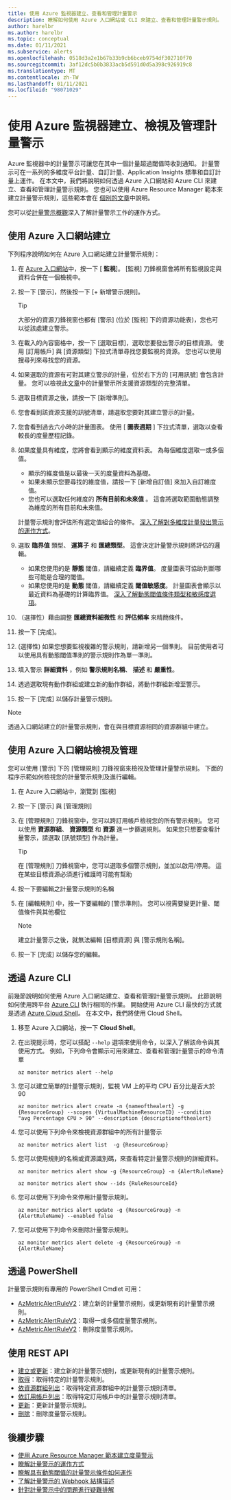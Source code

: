 ```yaml
---
title: 使用 Azure 監視器建立、查看和管理計量警示
description: 瞭解如何使用 Azure 入口網站或 CLI 來建立、查看和管理計量警示規則。
author: harelbr
ms.author: harelbr
ms.topic: conceptual
ms.date: 01/11/2021
ms.subservice: alerts
ms.openlocfilehash: 0518d3a2e1b67b33b9cb6bceb9754df302710f70
ms.sourcegitcommit: 3af12dc5b0b3833acb5d591d0d5a398c926919c8
ms.translationtype: MT
ms.contentlocale: zh-TW
ms.lasthandoff: 01/11/2021
ms.locfileid: "98071029"
---
```

# <a name="create-view-and-manage-metric-alerts-using-azure-monitor"></a>使用 Azure 監視器建立、檢視及管理計量警示

Azure 監視器中的計量警示可讓您在其中一個計量超過閾值時收到通知。 計量警示可在一系列的多維度平台計量、自訂計量、Application Insights 標準和自訂計量上運作。 在本文中，我們將說明如何透過 Azure 入口網站和 Azure CLI 來建立、查看和管理計量警示規則。 您也可以使用 Azure Resource Manager 範本來建立計量警示規則，這些範本會在 [個別的文章](alerts-metric-create-templates.md)中說明。

您可以從[計量警示概觀](alerts-metric-overview.md)深入了解計量警示工作的運作方式。

## <a name="create-with-azure-portal"></a>使用 Azure 入口網站建立

下列程序說明如何在 Azure 入口網站建立計量警示規則：

1. 在 [Azure 入口網站](https://portal.azure.com)中，按一下 [ **監視**]。 [監視] 刀鋒視窗會將所有監視設定與資料合併在一個檢視中。

2. 按一下 [警示]，然後按一下 [+ 新增警示規則]。

    > [!TIP]
    > 大部分的資源刀鋒視窗也都有 [警示] (位於 [監視] 下的資源功能表)，您也可以從該處建立警示。

3. 在載入的內容窗格中，按一下 [選取目標]，選取您要發出警示的目標資源。 使用 [訂用帳戶] 與 [資源類型] 下拉式清單尋找您要監視的資源。 您也可以使用搜尋列來尋找您的資源。

4. 如果選取的資源有可對其建立警示的計量，位於右下方的 [可用訊號] 會包含計量。 您可以檢視此[文章](./alerts-metric-near-real-time.md#metrics-and-dimensions-supported)中的計量警示所支援資源類型的完整清單。

5. 選取目標資源之後，請按一下 [新增準則]。

6. 您會看到該資源支援的訊號清單，請選取您要對其建立警示的計量。

7. 您會看到過去六小時的計量圖表。 使用 [ **圖表週期** ] 下拉式清單，選取以查看較長的度量歷程記錄。

8. 如果度量具有維度，您將會看到顯示的維度資料表。 為每個維度選取一或多個值。
    - 顯示的維度值是以最後一天的度量資料為基礎。
    - 如果未顯示您要尋找的維度值，請按一下 [新增自訂值] 來加入自訂維度值。
    - 您也可以選取任何維度的 **所有目前和未來值** 。 這會將選取範圍動態調整為維度的所有目前和未來值。

    計量警示規則會評估所有選定值組合的條件。 [深入了解對多維度計量發出警示的運作方式](alerts-metric-overview.md)。

9. 選取 **臨界值** 類型、 **運算子** 和 **匯總類型**。 這會決定計量警示規則將評估的邏輯。
    - 如果您使用的是 **靜態** 閾值，請繼續定義 **臨界值**。 度量圖表可協助判斷哪些可能是合理的閾值。
    - 如果您使用的是 **動態** 閾值，請繼續定義 **閾值敏感度**。 計量圖表會顯示以最近資料為基礎的計算臨界值。 [深入了解動態閾值條件類型和敏感度選項](alerts-dynamic-thresholds.md)。

10. （選擇性）藉由調整 **匯總資料細微性** 和 **評估頻率** 來精簡條件。 

11. 按一下 [完成]。

12. (選擇性) 如果您想要監視複雜的警示規則，請新增另一個準則。 目前使用者可以使用具有動態閾值準則的警示規則作為單一準則。

13. 填入警示 **詳細資料** ，例如 **警示規則名稱**、 **描述** 和 **嚴重性**。

14. 透過選取現有動作群組或建立新的動作群組，將動作群組新增至警示。

15. 按一下 [完成] 以儲存計量警示規則。

> [!NOTE]
> 透過入口網站建立的計量警示規則，會在與目標資源相同的資源群組中建立。

## <a name="view-and-manage-with-azure-portal"></a>使用 Azure 入口網站檢視及管理

您可以使用 [警示] 下的 [管理規則] 刀鋒視窗來檢視及管理計量警示規則。 下面的程序示範如何檢視您的計量警示規則及進行編輯。

1. 在 Azure 入口網站中，瀏覽到 [監視]

2. 按一下 [警示] 與 [管理規則]

3. 在 [管理規則] 刀鋒視窗中，您可以跨訂用帳戶檢視您的所有警示規則。 您可以使用  **資源群組**、 **資源類型** 和 **資源** 進一步篩選規則。 如果您只想要查看計量警示，請選取 [訊號類型] 作為計量。

    > [!TIP]
    > 在 [管理規則] 刀鋒視窗中，您可以選取多個警示規則，並加以啟用/停用。 這在某些目標資源必須進行維護時可能有幫助

4. 按一下要編輯之計量警示規則的名稱

5. 在 [編輯規則] 中，按一下要編輯的 [警示準則]。 您可以視需要變更計量、閾值條件與其他欄位

    > [!NOTE]
    > 建立計量警示之後，就無法編輯 [目標資源] 與 [警示規則名稱]。

6. 按一下 [完成] 以儲存您的編輯。


## <a name="with-azure-cli"></a>透過 Azure CLI

前幾節說明如何使用 Azure 入口網站建立、查看和管理計量警示規則。 此節說明如何使用跨平台 [Azure CLI](/cli/azure/get-started-with-azure-cli?view=azure-cli-latest) 執行相同的作業。 開始使用 Azure CLI 最快的方式就是透過 [Azure Cloud Shell](../../cloud-shell/overview.md?view=azure-cli-latest)。 在本文中，我們將使用 Cloud Shell。

1. 移至 Azure 入口網站，按一下 **Cloud Shell**。

2. 在出現提示時，您可以搭配 ``--help`` 選項來使用命令，以深入了解該命令與其使用方式。 例如，下列命令會顯示可用來建立、查看和管理計量警示的命令清單

    ```azurecli
    az monitor metrics alert --help
    ```

3. 您可以建立簡單的計量警示規則，監視 VM 上的平均 CPU 百分比是否大於 90

    ```azurecli
    az monitor metrics alert create -n {nameofthealert} -g {ResourceGroup} --scopes {VirtualMachineResourceID} --condition "avg Percentage CPU > 90" --description {descriptionofthealert}
    ```

4. 您可以使用下列命令來檢視資源群組中的所有計量警示

    ```azurecli
    az monitor metrics alert list  -g {ResourceGroup}
    ```

5. 您可以使用規則的名稱或資源識別碼，來查看特定計量警示規則的詳細資料。

    ```azurecli
    az monitor metrics alert show -g {ResourceGroup} -n {AlertRuleName}
    ```

    ```azurecli
    az monitor metrics alert show --ids {RuleResourceId}
    ```

6. 您可以使用下列命令來停用計量警示規則。

    ```azurecli
    az monitor metrics alert update -g {ResourceGroup} -n {AlertRuleName} --enabled false
    ```

7. 您可以使用下列命令來刪除計量警示規則。

    ```azurecli
    az monitor metrics alert delete -g {ResourceGroup} -n {AlertRuleName}
    ```

## <a name="with-powershell"></a>透過 PowerShell

計量警示規則有專用的 PowerShell Cmdlet 可用：

- [AzMetricAlertRuleV2](/powershell/module/az.monitor/add-azmetricalertrulev2)：建立新的計量警示規則，或更新現有的計量警示規則。
- [AzMetricAlertRuleV2](/powershell/module/az.monitor/get-azmetricalertrulev2)：取得一或多個度量警示規則。
- [AzMetricAlertRuleV2](/powershell/module/az.monitor/remove-azmetricalertrulev2)：刪除度量警示規則。

## <a name="with-rest-api"></a>使用 REST API

- [建立或更新](/rest/api/monitor/metricalerts/createorupdate)：建立新的計量警示規則，或更新現有的計量警示規則。
- [取得](/rest/api/monitor/metricalerts/get)：取得特定的計量警示規則。
- [依資源群組列出](/rest/api/monitor/metricalerts/listbyresourcegroup)：取得特定資源群組中的計量警示規則清單。
- [依訂用帳戶列出](/rest/api/monitor/metricalerts/listbysubscription)：取得特定訂用帳戶中的計量警示規則清單。
- [更新](/rest/api/monitor/metricalerts/update)：更新計量警示規則。
- [刪除](/rest/api/monitor/metricalerts/delete)：刪除度量警示規則。

## <a name="next-steps"></a>後續步驟

- [使用 Azure Resource Manager 範本建立度量警示](./alerts-metric-create-templates.md)
- [瞭解計量警示的運作方式](alerts-metric-overview.md)
- [瞭解具有動態閾值的計量警示條件如何運作](alerts-dynamic-thresholds.md)
- [了解計量警示的 Webhook 結構描述](./alerts-metric-near-real-time.md#payload-schema)
- [針對計量警示中的問題進行疑難排解](alerts-troubleshoot-metric.md)
